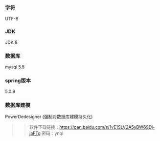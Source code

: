 ### 字符
UTF-8
### JDK
JDK 8
### 数据库
mysql 5.5
### spring版本
5.0.9
### 数据库建模
PowerDedesigner (强制对数据库建模持久化)
>> 软件下载链接：https://pan.baidu.com/s/1vE1SLV2A5yBW69Dj-jaFTg 密码：ynqi